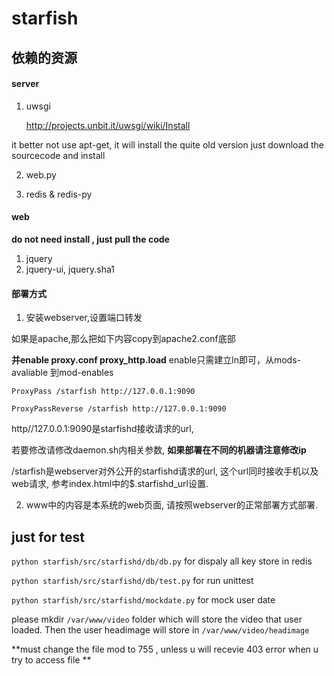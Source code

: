 starfish
========

依赖的资源
----------

#### server ####

1. uwsgi 

   http://projects.unbit.it/uwsgi/wiki/Install
   
it better not use apt-get, it will install the quite old version
just download the sourcecode and install

2. web.py

3. redis & redis-py

#### web #####
**do not need install , just pull the code**
1. jquery
2. jquery-ui, jquery.sha1

#### 部署方式 ####

1. 安装webserver,设置端口转发

如果是apache,那么把如下内容copy到apache2.conf底部

**并enable proxy.conf proxy_http.load**
enable只需建立ln即可，从mods-avaliable 到mod-enables

	ProxyPass /starfish http://127.0.0.1:9090 
	
	ProxyPassReverse /starfish http://127.0.0.1:9090
	
http//127.0.0.1:9090是starfishd接收请求的url,

若要修改请修改daemon.sh内相关参数,
**如果部署在不同的机器请注意修改ip**

/starfish是webserver对外公开的starfishd请求的url,
这个url同时接收手机以及web请求,
参考index.html中的$.starfishd_url设置.

2. www中的内容是本系统的web页面, 请按照webserver的正常部署方式部署.

just for test 
--------------
`python starfish/src/starfishd/db/db.py` for dispaly all key store in redis

`python starfish/src/starfishd/db/test.py` for run unittest 

`python starfish/src/starfishd/mockdate.py` for mock user date

please mkdir `/var/www/video` folder which will store the video that user loaded. Then the user headimage will store in `/var/www/video/headimage`

**must change the file mod to 755 , unless u will recevie 403 error when u try to access file **
